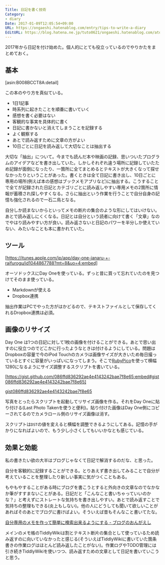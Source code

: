 ```yaml
---
Title: 日記を書く技術
Category:
- diary
Date: 2017-01-09T12:05:54+09:00
URL: https://ongaeshi.hatenablog.com/entry/tips-to-write-a-diary
EditURL: https://blog.hatena.ne.jp/tuto0621/ongaeshi.hatenablog.com/atom/entry/10328749687204935842
---
```


2017年から日記を付け始めた。個人的にとても役立っているのでやりかたをまとめておく。

## 基本
[asin:B008BCCT8A:detail]

この本のやり方を真似ている。

- 1日1記事
- 時系列に起きたことを順番に書いていく
- 感想を書く必要はない
- 客観的な事実を具体的に書く
- 日記に書かないと消えてしまうことを記録する
- よく観察する
- あとで読み返すために文章の方がよい
- 10日ごとに日記を読み返して大切なことは抽出する

大切な「抽出」について。今までも読んだ本や映画の記録、思いついたプログラムのアイデアなどを書き出していた。しかしそれぞれ違う場所に記録していたため記録が面倒になったり、一箇所に全てまとめるとテキストが大きくなって探せなかったりということがあった。書くときは全て日記に書き出し、10日ごとに専用の場所(例えば本の感想はブックメモアプリなど)に抽出する。こうすることで全てが記録された日記とカテゴリごとに読み返しやすい専用メモの2箇所に情報が蓄積され探しやすくなる。さらに抽出という作業を行うことで自分自身の記憶も強化されるので一石二鳥となる。

自分しか読まないからといってメモの断片の集合のような形にしてはいけない。あとで読み返しにくくなる。日記とは自分という読者に向けて書く「文章」なのでやはり読みやすい方が良い。読み返さないと日記のパワーを半分しか使えていない、みたいなことも本に書かれていた。

## ツール
[https://itunes.apple.com/jp/app/day-one-janaru-+-raifurogu/id1044867788?mt=8&uo=4:embed]

オーソドックスにDay Oneを使っている。ずっと昔に買って忘れていたのを見つけてそのまま使っている。

- Markdownが使える
- Dropbox連携

抽出作業はPCでやった方がはかどるので、テキストファイルとして保存してくれるDropbox連携は必須。

## 画像のリサイズ
Day One は1つの日記に対して1枚の画像を付けることができる。あとで思い出すのに役立つのでどこかに行ったようなときは付けるようにしている。問題はDropboxの容量で今のiPod Touchのカメラは画像サイズが大きいため毎日撮っているとすぐに容量がいっぱいになってしまう。そこで[RubyPico](http://rubypico.ongaeshi.me)を使って横幅1280になるようにサイズ調整するスクリプトを書いている。

[https://gist.github.com/086ffd836292ae4e4143242bae7f8e65:embed#gist086ffd836292ae4e4143242bae7f8e65]

[gist086ffd836292ae4e4143242bae7f8e65](https://gist.github.com/086ffd836292ae4e4143242bae7f8e65)

写真をとったらスクリプトを起動してリサイズ画像を作る。それをDay Oneに貼り付ける(Last Photo Takenを使うと便利)。貼り付けた画像はDay One側にコピーされてるのでカメラロール側のリサイズ画像は消す。

スクリプトは`DST`の値を変えると横幅を調整できるようにしてある。記憶の手がかりになればよいので、もう少し小さくしてもいいかなとも感じている。

## 効果と効能
私の書きたい欲の大半はブログじゃなくて日記で解消するのだな、と思った。

自分を客観的に記録することができる。とりあえず書き出してみることで自分が考えていることを整理したり新しい事実に気がつくこともある。

もやもやすることがある時にブログを書こうとすると外向きの文章なのでなかなか筆がすすまないことがある。日記だと「こんなこと書いちゃっていいのかな？」と考えずにストレートな気持ちを書き出しやすい。あとで読み返すことで気持ちの整理もできる(炎上もしない)。他の人にどうしても聞いて欲しいことがあればそのあとでブログに書けばよい。そういえば昔もそんなこと書いてたな。

[自分専用のメモを作って簡単に検索出来るようにする - ブログのおんがえし](http://ongaeshi.hatenablog.com/entry/20120130/1327934216)

メインのメモ帳のTiddlyWikiは割とテキスト断片の集合として使っているため読み返すのに向いていなかったと感じる(そういえばTiddlyWikiに書いていた箇条書きの作業ログはほとんど読み返したことがない)。作業ログやTODO管理には引き続きTiddlyWikiを使いつつ、読み返すための文章として日記を書いていこうと思う。
